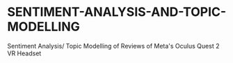 # SENTIMENT-ANALYSIS-AND-TOPIC-MODELLING
Sentiment Analysis/ Topic Modelling of Reviews of Meta's Oculus Quest 2 VR Headset
